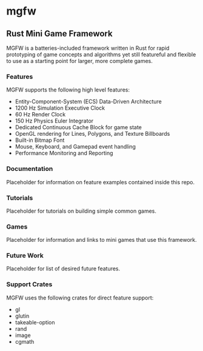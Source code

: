 # mgfw
## Rust Mini Game Framework
MGFW is a batteries-included framework written in Rust for rapid prototyping of game concepts and algorithms yet still featureful and flexible to use as a starting point for larger, more complete games.

### Features
MGFW supports the following high level features:
- Entity-Component-System (ECS) Data-Driven Architecture
- 1200 Hz Simulation Executive Clock
- 60 Hz Render Clock
- 150 Hz Physics Euler Integrator
- Dedicated Continuous Cache Block for game state
- OpenGL rendering for Lines, Polygons, and Texture Billboards
- Built-in Bitmap Font
- Mouse, Keyboard, and Gamepad event handling
- Performance Monitoring and Reporting

### Documentation
Placeholder for information on feature examples contained inside this repo.

### Tutorials
Placeholder for tutorials on building simple common games.

### Games
Placeholder for information and links to mini games that use this framework.

### Future Work
Placeholder for list of desired future features.

### Support Crates
MGFW uses the following crates for direct feature support:
- gl
- glutin
- takeable-option
- rand
- image
- cgmath

